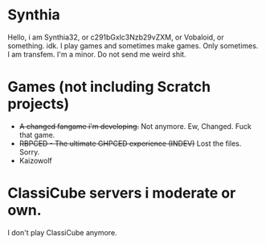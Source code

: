 # Synthia

Hello, i am Synthia32, or c291bGxlc3Nzb29vZXM, or Vobaloid, or something. idk.
I play games and sometimes make games. Only sometimes.
I am transfem.
I'm a minor. Do not send me weird shit.

# Games (not including Scratch projects)

- ~~A changed fangame i'm developing.~~ Not anymore. Ew, Changed. Fuck that game.
- ~~RBPCED - The ultimate GHPCED experience (INDEV)~~ Lost the files. Sorry.
- Kaizowolf
# ClassiCube servers i moderate or own.

I don't play ClassiCube anymore. 
